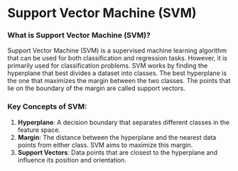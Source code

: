 # Support Vector Machine (SVM)
### What is Support Vector Machine (SVM)?

Support Vector Machine (SVM) is a supervised machine learning algorithm that can be used for both classification and regression tasks. However, it is primarily used for classification problems. SVM works by finding the hyperplane that best divides a dataset into classes. The best hyperplane is the one that maximizes the margin between the two classes. The points that lie on the boundary of the margin are called support vectors.

### Key Concepts of SVM:

1. **Hyperplane**: A decision boundary that separates different classes in the feature space.
2. **Margin**: The distance between the hyperplane and the nearest data points from either class. SVM aims to maximize this margin.
3. **Support Vectors**: Data points that are closest to the hyperplane and influence its position and orientation.
